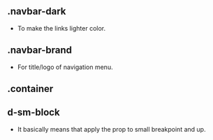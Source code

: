## .navbar-dark
- To make the links lighter color.
## .navbar-brand
- For title/logo of navigation menu.
## .container

## d-sm-block
- It basically means that apply the prop to small breakpoint and up.